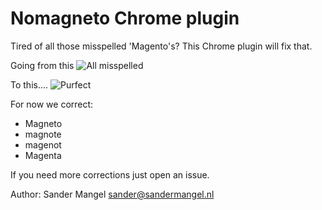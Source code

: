 # Nomagneto Chrome plugin

Tired of all those misspelled 'Magento's?
This Chrome plugin will fix that.

Going from this
![All misspelled](http://i.imgur.com/n5C5AVc.png "All misspelled")

To this....
![Purfect](http://i.imgur.com/ONbxlkc.png "Purfect")

For now we correct:
- Magneto
- magnote
- magenot
- Magenta

If you need more corrections just open an issue.

Author: Sander Mangel <sander@sandermangel.nl>

